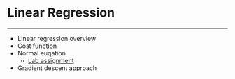 # Linear Regression
---
- Linear regression overview
- Cost function
- Normal euqation
  - [Lab assignment](./lab_normal_equation/)
- Gradient descent approach 